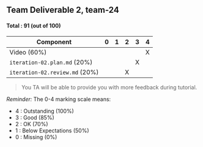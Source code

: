 ## Team Deliverable 2, team-24

#### Total : 91 (out of 100)

| Component   | 0    |  1   |  2   |  3   |  4   |
| ----------- | ---- | ---- | ---- | ---- | ---- |
| Video (60%)                    |   |   |   |   | X |
| `iteration-02.plan.md` (20%)   |   |   |   | X |   |
| `iteration-02.review.md` (20%) |   |   | X |   |   |


 > You TA will be able to provide you with more feedback during tutorial.

_Reminder:_ The 0-4 marking scale means:

 * 4 : Outstanding (100%)
 * 3 : Good (85%)
 * 2 : OK (70%)
 * 1 : Below Expectations (50%)
 * 0 : Missing (0%)

